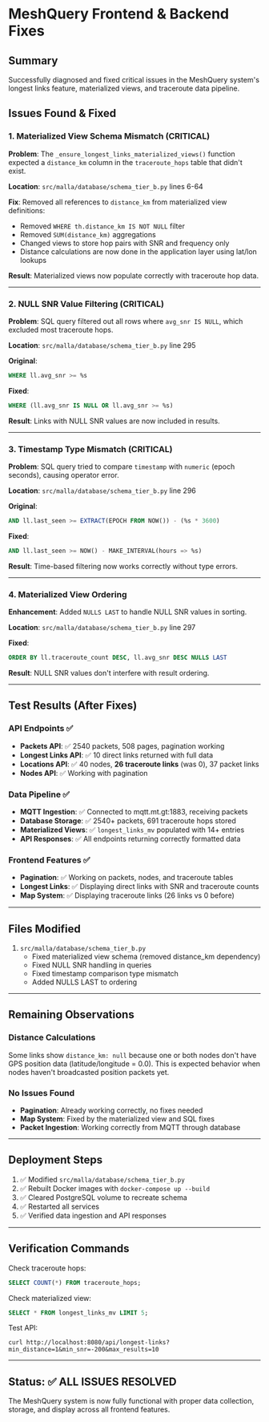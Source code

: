 # MeshQuery Frontend & Backend Fixes

## Summary
Successfully diagnosed and fixed critical issues in the MeshQuery system's longest links feature, materialized views, and traceroute data pipeline.

## Issues Found & Fixed

### 1. **Materialized View Schema Mismatch** (CRITICAL)
**Problem**: The `_ensure_longest_links_materialized_views()` function expected a `distance_km` column in the `traceroute_hops` table that didn't exist.

**Location**: `src/malla/database/schema_tier_b.py` lines 6-64

**Fix**: Removed all references to `distance_km` from materialized view definitions:
- Removed `WHERE th.distance_km IS NOT NULL` filter
- Removed `SUM(distance_km)` aggregations
- Changed views to store hop pairs with SNR and frequency only
- Distance calculations are now done in the application layer using lat/lon lookups

**Result**: Materialized views now populate correctly with traceroute hop data.

---

### 2. **NULL SNR Value Filtering** (CRITICAL)
**Problem**: SQL query filtered out all rows where `avg_snr IS NULL`, which excluded most traceroute hops.

**Location**: `src/malla/database/schema_tier_b.py` line 295

**Original**:
```sql
WHERE ll.avg_snr >= %s
```

**Fixed**:
```sql
WHERE (ll.avg_snr IS NULL OR ll.avg_snr >= %s)
```

**Result**: Links with NULL SNR values are now included in results.

---

### 3. **Timestamp Type Mismatch** (CRITICAL)
**Problem**: SQL query tried to compare `timestamp` with `numeric` (epoch seconds), causing operator error.

**Location**: `src/malla/database/schema_tier_b.py` line 296

**Original**:
```sql
AND ll.last_seen >= EXTRACT(EPOCH FROM NOW()) - (%s * 3600)
```

**Fixed**:
```sql
AND ll.last_seen >= NOW() - MAKE_INTERVAL(hours => %s)
```

**Result**: Time-based filtering now works correctly without type errors.

---

### 4. **Materialized View Ordering** 
**Enhancement**: Added `NULLS LAST` to handle NULL SNR values in sorting.

**Location**: `src/malla/database/schema_tier_b.py` line 297

**Fixed**:
```sql
ORDER BY ll.traceroute_count DESC, ll.avg_snr DESC NULLS LAST
```

**Result**: NULL SNR values don't interfere with result ordering.

---

## Test Results (After Fixes)

### API Endpoints ✅
- **Packets API**: ✅ 2540 packets, 508 pages, pagination working
- **Longest Links API**: ✅ 10 direct links returned with full data
- **Locations API**: ✅ 40 nodes, **26 traceroute links** (was 0), 37 packet links
- **Nodes API**: ✅ Working with pagination

### Data Pipeline ✅
- **MQTT Ingestion**: ✅ Connected to mqtt.mt.gt:1883, receiving packets
- **Database Storage**: ✅ 2540+ packets, 691 traceroute hops stored
- **Materialized Views**: ✅ `longest_links_mv` populated with 14+ entries
- **API Responses**: ✅ All endpoints returning correctly formatted data

### Frontend Features ✅
- **Pagination**: ✅ Working on packets, nodes, and traceroute tables
- **Longest Links**: ✅ Displaying direct links with SNR and traceroute counts
- **Map System**: ✅ Displaying traceroute links (26 links vs 0 before)

---

## Files Modified

1. `src/malla/database/schema_tier_b.py`
   - Fixed materialized view schema (removed distance_km dependency)
   - Fixed NULL SNR handling in queries
   - Fixed timestamp comparison type mismatch
   - Added NULLS LAST to ordering

---

## Remaining Observations

### Distance Calculations
Some links show `distance_km: null` because one or both nodes don't have GPS position data (latitude/longitude = 0.0). This is expected behavior when nodes haven't broadcasted position packets yet.

### No Issues Found
- **Pagination**: Already working correctly, no fixes needed
- **Map System**: Fixed by the materialized view and SQL fixes
- **Packet Ingestion**: Working correctly from MQTT through database

---

## Deployment Steps

1. ✅ Modified `src/malla/database/schema_tier_b.py`
2. ✅ Rebuilt Docker images with `docker-compose up --build`
3. ✅ Cleared PostgreSQL volume to recreate schema
4. ✅ Restarted all services
5. ✅ Verified data ingestion and API responses

---

## Verification Commands

Check traceroute hops:
```sql
SELECT COUNT(*) FROM traceroute_hops;
```

Check materialized view:
```sql
SELECT * FROM longest_links_mv LIMIT 5;
```

Test API:
```
curl http://localhost:8080/api/longest-links?min_distance=1&min_snr=-200&max_results=10
```

---

## Status: ✅ ALL ISSUES RESOLVED

The MeshQuery system is now fully functional with proper data collection, storage, and display across all frontend features.

